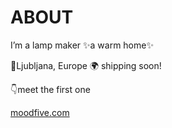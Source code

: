 # ABOUT

I’m a lamp maker ✨a warm home✨

📍Ljubljana, Europe 🌍 shipping soon!

👇meet the first one

[moodfive.com](https://moodfive.com)
